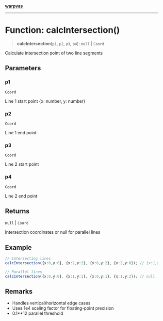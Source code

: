 [**warpvas**](../../../README.md)

***

# Function: calcIntersection()

> **calcIntersection**(`p1`, `p2`, `p3`, `p4`): `null` \| `Coord`

Calculate intersection point of two line segments

## Parameters

### p1

`Coord`

Line 1 start point {x: number, y: number}

### p2

`Coord`

Line 1 end point

### p3

`Coord`

Line 2 start point

### p4

`Coord`

Line 2 end point

## Returns

`null` \| `Coord`

Intersection coordinates or null for parallel lines

## Example

```typescript
// Intersecting lines
calcIntersection({x:0,y:0}, {x:2,y:2}, {x:0,y:2}, {x:2,y:0}); // {x:1,y:1}

// Parallel lines
calcIntersection({x:0,y:0}, {x:1,y:1}, {x:0,y:1}, {x:1,y:2}); // null
```

## Remarks

- Handles vertical/horizontal edge cases
- Uses 1e4 scaling factor for floating-point precision
- 0.1**12 parallel threshold
